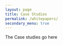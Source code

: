 ```yaml
---
layout: page
title: Case Studies
permalink: /whitepapers/
secondary_menu: true
---
```


The Case studies go here
